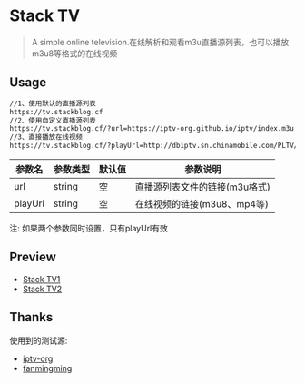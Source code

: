 # Stack TV

>  A simple online television.在线解析和观看m3u直播源列表，也可以播放m3u8等格式的在线视频

## Usage

```html
//1、使用默认的直播源列表
https://tv.stackblog.cf
//2、使用自定义直播源列表
https://tv.stackblog.cf/?url=https://iptv-org.github.io/iptv/index.m3u
//3、直接播放在线视频
https://tv.stackblog.cf/?playUrl=http://dbiptv.sn.chinamobile.com/PLTV/88888888/224/3221226011/1.m3u8
```

| 参数名  | 参数类型 | 默认值 | 参数说明                      |
| ------- | -------- | ------ | ----------------------------- |
| url     | string   | 空     | 直播源列表文件的链接(m3u格式) |
| playUrl | string   | 空     | 在线视频的链接(m3u8、mp4等)   |

注: 如果两个参数同时设置，只有playUrl有效

## Preview

- [Stack TV1](https://tv.stackblog.cf)
- [Stack TV2](https://stackblog.cf/tv/)

## Thanks

使用到的测试源:
- [iptv-org](https://github.com/iptv-org/iptv)
- [fanmingming](https://github.com/fanmingming/live)